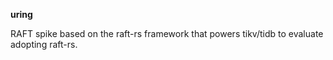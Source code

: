 **uring**

RAFT spike based on the raft-rs framework that powers tikv/tidb
to evaluate adopting raft-rs.

